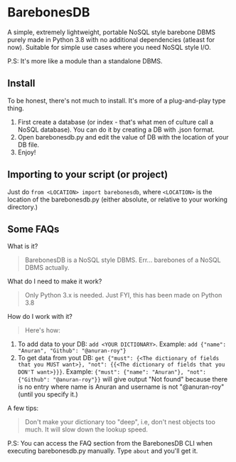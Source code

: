 # BarebonesDB

A simple, extremely lightweight, portable NoSQL style barebone DBMS purely made in Python 3.8 with no additional dependencies (atleast for now). 
Suitable for simple use cases where you need NoSQL style I/O. 

P.S: It's more like a module than a standalone DBMS.

## Install 

To be honest, there's not much to install. It's more of a plug-and-play type thing. 

1. First create a database (or index - that's what men of culture call a NoSQL database). You can do it by creating a DB with .json format.
2. Open barebonesdb.py and edit the value of DB with the location of your DB file. 
3. Enjoy!

## Importing to your script (or project)

Just do `from <LOCATION> import barebonesdb`, where `<LOCATION>` is the location of the barebonesdb.py (either absolute, or relative to your working directory.)

## Some FAQs

What is it?
> BarebonesDB is a NoSQL style DBMS. Err... barebones of a NoSQL DBMS actually. 

What do I need to make it work?
> Only Python 3.x is needed. Just FYI, this has been made on Python 3.8

How do I work with it?
> Here's how:
1. To add data to your DB: `add <YOUR DICTIONARY>`. Example: `add {"name": "Anuran", "Github": "@anuran-roy"}`
2. To get data from yout DB: `get {"must": {<The dictionary of fields that you MUST want>}, "not": {{<The dictionary of fields that you DON'T want>}}}`. 
Example: `{"must": {"name": "Anuran"}, "not": {"Github": "@anuran-roy"}}` will give output "Not found" because there is no entry where name is Anuran and username is not "@anuran-roy" (until you specify it.)
	
A few tips:
> Don't make your dictionary too "deep", i.e, don't nest objects too much. It will slow down the lookup speed.

P.S: You can access the FAQ section from the BarebonesDB CLI when executing barebonesdb.py manually. Type `about` and you'll get it.
